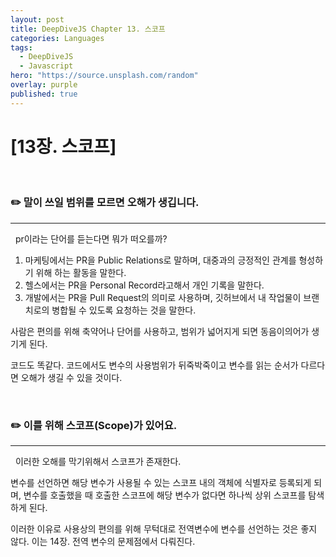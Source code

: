 ```yaml
---
layout: post
title: DeepDiveJS Chapter 13. 스코프
categories: Languages
tags:
  - DeepDiveJS
  - Javascript
hero: "https://source.unsplash.com/random"
overlay: purple
published: true
---
```


# [13장. 스코프]

</br>

### ✏️ 말이 쓰일 범위를 모르면 오해가 생깁니다.

---

&nbsp; pr이라는 단어를 듣는다면 뭐가 떠오를까?

1. 마케팅에서는 PR을 Public Relations로 말하며, 대중과의 긍정적인 관계를 형성하기 위해 하는 활동을 말한다.
2. 헬스에서는 PR을 Personal Record라고해서 개인 기록을 말한다.
3. 개발에서는 PR을 Pull Request의 의미로 사용하며, 깃허브에서 내 작업물이 브랜치로의 병합될 수 있도록 요청하는 것을 말한다.

사람은 편의를 위해 축약어나 단어를 사용하고, 범위가 넓어지게 되면 동음이의어가 생기게 된다.

코드도 똑같다. 코드에서도 변수의 사용범위가 뒤죽박죽이고 변수를 읽는 순서가 다르다면 오해가 생길 수 있을 것이다.

</br>

### ✏️ 이를 위해 스코프(Scope)가 있어요.

---

&nbsp; 이러한 오해를 막기위해서 스코프가 존재한다.

변수를 선언하면 해당 변수가 사용될 수 있는 스코프 내의 객체에 식별자로 등록되게 되며, 변수를 호출했을 때 호출한 스코프에 해당 변수가 없다면 하나씩 상위 스코프를 탐색하게 된다.

이러한 이유로 사용상의 편의를 위해 무턱대로 전역변수에 변수를 선언하는 것은 좋지 않다. 이는 14장. 전역 변수의 문제점에서 다뤄진다.
